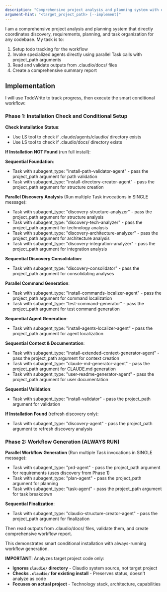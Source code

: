 ```yaml
---
description: "Comprehensive project analysis and planning system with direct agent coordination"
argument-hint: "<target_project_path> [--implement]"
---
```


I am a comprehensive project analysis and planning system that directly coordinates discovery, requirements, planning, and task organization for any codebase. My task is to:

1. Setup todo tracking for the workflow
2. Invoke specialized agents directly using parallel Task calls with project_path arguments
3. Read and validate outputs from .claudio/docs/ files
4. Create a comprehensive summary report

## Implementation

I will use TodoWrite to track progress, then execute the smart conditional workflow:

### Phase 1: Installation Check and Conditional Setup

**Check Installation Status**:
- Use LS tool to check if .claude/agents/claudio/ directory exists
- Use LS tool to check if .claudio/docs/ directory exists

**If Installation NOT Found** (run full install):

**Sequential Foundation**:
- Task with subagent_type: "install-path-validator-agent" - pass the project_path argument for path validation
- Task with subagent_type: "install-directory-creator-agent" - pass the project_path argument for structure creation

**Parallel Discovery Analysis** (Run multiple Task invocations in SINGLE message):
- Task with subagent_type: "discovery-structure-analyzer" - pass the project_path argument for structure analysis
- Task with subagent_type: "discovery-tech-analyzer" - pass the project_path argument for technology analysis  
- Task with subagent_type: "discovery-architecture-analyzer" - pass the project_path argument for architecture analysis
- Task with subagent_type: "discovery-integration-analyzer" - pass the project_path argument for integration analysis

**Sequential Discovery Consolidation**:
- Task with subagent_type: "discovery-consolidator" - pass the project_path argument for consolidating analyses

**Parallel Command Generation**:
- Task with subagent_type: "install-commands-localizer-agent" - pass the project_path argument for command localization
- Task with subagent_type: "test-command-generator" - pass the project_path argument for test command generation

**Sequential Agent Generation**:
- Task with subagent_type: "install-agents-localizer-agent" - pass the project_path argument for agent localization

**Sequential Context & Documentation**:
- Task with subagent_type: "install-extended-context-generator-agent" - pass the project_path argument for context creation
- Task with subagent_type: "claude-md-generator-agent" - pass the project_path argument for CLAUDE.md generation
- Task with subagent_type: "user-readme-generator-agent" - pass the project_path argument for user documentation

**Sequential Validation**:
- Task with subagent_type: "install-validator" - pass the project_path argument for validation

**If Installation Found** (refresh discovery only):
- Task with subagent_type: "discovery-agent" - pass the project_path argument to refresh discovery analysis

### Phase 2: Workflow Generation (ALWAYS RUN)

**Parallel Workflow Generation** (Run multiple Task invocations in SINGLE message):
- Task with subagent_type: "prd-agent" - pass the project_path argument for requirements (uses discovery from Phase 1)
- Task with subagent_type: "plan-agent" - pass the project_path argument for planning
- Task with subagent_type: "task-agent" - pass the project_path argument for task breakdown

**Sequential Finalization**:
- Task with subagent_type: "claudio-structure-creator-agent" - pass the project_path argument for finalization

Then read outputs from .claudio/docs/ files, validate them, and create comprehensive workflow report.

This demonstrates smart conditional installation with always-running workflow generation.

**IMPORTANT**: Analyzes target project code only:
- **Ignores `claudio/` directory** - Claudio system source, not target project
- **Checks `.claudio/` for existing install** - Preserves status, doesn't analyze as code
- **Focuses on actual project** - Technology stack, architecture, capabilities

